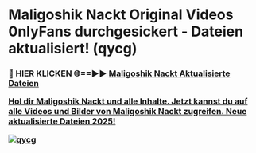 # Maligoshik Nackt Original Videos 0nlyFans durchgesickert - Dateien aktualisiert! (qycg)

<h3>🔴 HIER KLICKEN 🌐==►► <a href="https://tinyurl.com/h6vf6nb8" rel="nofollow">Maligoshik Nackt Aktualisierte Dateien

Hol dir Maligoshik Nackt und alle Inhalte. Jetzt kannst du auf alle Videos und Bilder von Maligoshik Nackt zugreifen. Neue aktualisierte Dateien 2025!

[![qycg](https://i.imgur.com/sD4kR3V.gif)](https://tinyurl.com/h6vf6nb8)
